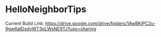 # HelloNeighborTips
 
Current Build Link: https://drive.google.com/drive/folders/1AwBKiPC2u-9gw6atDsdyWT3pLWsNE9TJ?usp=sharing
